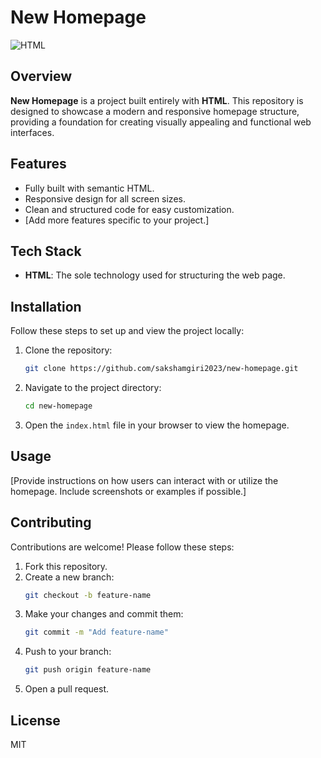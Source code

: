 # New Homepage

![HTML](https://img.shields.io/badge/HTML-100%25-orange)

## Overview

**New Homepage** is a project built entirely with **HTML**. This repository is designed to showcase a modern and responsive homepage structure, providing a foundation for creating visually appealing and functional web interfaces.

## Features

- Fully built with semantic HTML.
- Responsive design for all screen sizes.
- Clean and structured code for easy customization.
- [Add more features specific to your project.]

## Tech Stack

- **HTML**: The sole technology used for structuring the web page.

## Installation

Follow these steps to set up and view the project locally:

1. Clone the repository:
   ```bash
   git clone https://github.com/sakshamgiri2023/new-homepage.git
   ```
2. Navigate to the project directory:
   ```bash
   cd new-homepage
   ```
3. Open the `index.html` file in your browser to view the homepage.

## Usage

[Provide instructions on how users can interact with or utilize the homepage. Include screenshots or examples if possible.]

## Contributing

Contributions are welcome! Please follow these steps:

1. Fork this repository.
2. Create a new branch:
   ```bash
   git checkout -b feature-name
   ```
3. Make your changes and commit them:
   ```bash
   git commit -m "Add feature-name"
   ```
4. Push to your branch:
   ```bash
   git push origin feature-name
   ```
5. Open a pull request.

## License

 MIT

